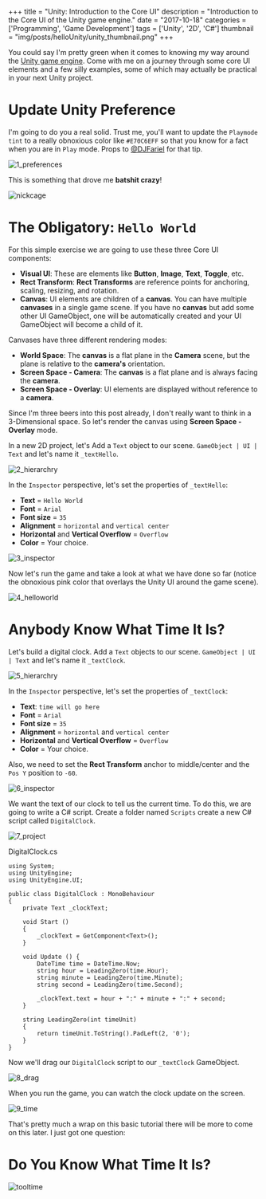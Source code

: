 +++
title = "Unity: Introduction to the Core UI"
description = "Introduction to the Core UI of the Unity game engine."
date = "2017-10-18"
categories = ['Programming', 'Game Development']
tags = ['Unity', '2D', 'C\#']
thumbnail = "img/posts/helloUnity/unity_thumbnail.png"
+++

You could say I'm pretty green when it comes to knowing my way around the [Unity game engine](https://unity3d.com/). Come with me on a journey through some core UI elements and a few silly examples, some of which may actually be practical in your next Unity project.

# Update Unity Preference

I'm going to do you a real solid. Trust me, you'll want to update the `Playmode tint` to a really obnoxious color like `#E70C6EFF` so that you know for a fact when you are in `Play` mode. Props to [@DJFariel](https://twitter.com/DJFariel) for that tip.   

![1_preferences](/img/posts/helloUnity/1_preferences.png  "Preferences")

This is something that drove me __batshit crazy__!

![nickcage](/img/posts/helloUnity/nickcage.gif "Nick Cage")

# The Obligatory: `Hello World`

For this simple exercise we are going to use these three Core UI components:

* __Visual UI__: These are elements like __Button__, __Image__, __Text__, __Toggle__, etc.
* __Rect Transform__: __Rect Transforms__ are reference points for anchoring, scaling, resizing, and rotation.
* __Canvas__: UI elements are children of a __canvas__. You can have multiple __canvases__ in a single game scene. If you have no __canvas__ but add some other UI GameObject, one will be automatically created and your UI GameObject will become a child of it.

Canvases have three different rendering modes:

* __World Space__: The __canvas__ is a flat plane in the __Camera__ scene, but the plane is relative to the __camera's__ orientation.
* __Screen Space - Camera__: The __canvas__ is a flat plane and is always facing the __camera__. 
* __Screen Space - Overlay__: UI elements are displayed without reference to a __camera__.  

Since I'm three beers into this post already, I don't really want to think in a 3-Dimensional space. So let's render the canvas using __Screen Space - Overlay__ mode.

In a new 2D project, let's Add a `Text` object to our scene. `GameObject | UI | Text` and let's name it `_textHello`.

![2_hierarchry](/img/posts/helloUnity/2_hierarchry.png  "Hierarchry")

In the `Inspector` perspective, let's set the properties of `_textHello`:

* __Text__ = `Hello World`
* __Font__ = `Arial`
* __Font size__ = `35`
* __Alignment__ = `horizontal` and `vertical center`
* __Horizontal__ and __Vertical Overflow__ = `Overflow`
* __Color__ = Your choice.

![3_inspector](/img/posts/helloUnity/3_inspector.png  "Inspector")

Now let's run the game and take a look at what we have done so far (notice the obnoxious pink color that overlays the Unity UI around the game scene).

![4_helloworld](/img/posts/helloUnity/4_helloworld.png  "Hello World")

# Anybody Know What Time It Is?

Let's build a digital clock. Add a `Text` objects to our scene. `GameObject | UI | Text` and let's name it `_textClock`.

![5_hierarchry](/img/posts/helloUnity/5_hierarchry.png  "Hierarchry")

In the `Inspector` perspective, let's set the properties of `_textClock`:

* __Text__: `time will go here`
* __Font__ = `Arial`
* __Font size__ = `35`
* __Alignment__ = `horizontal` and `vertical center`
* __Horizontal__ and __Vertical Overflow__ = `Overflow`
* __Color__ = Your choice.

Also, we need to set the __Rect Transform__ anchor to middle/center and the `Pos Y` position to `-60`.

![6_inspector](/img/posts/helloUnity/6_inspector.png  "Inspector")

We want the text of our clock to tell us the current time. To do this, we are going to write a C# script. Create a folder named `Scripts` create a new C# script called `DigitalClock`.

![7_project](/img/posts/helloUnity/7_project.png  "Project")

DigitalClock.cs
    
    using System;
    using UnityEngine;
    using UnityEngine.UI;

    public class DigitalClock : MonoBehaviour
    {
	    private Text _clockText;
	
	    void Start ()
    	{
		    _clockText = GetComponent<Text>();
	    }
	
	    void Update () {
		    DateTime time = DateTime.Now;
		    string hour = LeadingZero(time.Hour);
		    string minute = LeadingZero(time.Minute);
	    	string second = LeadingZero(time.Second);
    
	    	_clockText.text = hour + ":" + minute + ":" + second;
    	}

	    string LeadingZero(int timeUnit)
	    {
		    return timeUnit.ToString().PadLeft(2, '0');
	    }
    }

Now we'll drag our `DigitalClock` script to our `_textClock` GameObject. 

![8_drag](/img/posts/helloUnity/8_drag.gif "Dragging")

When you run the game, you can watch the clock update on the screen.

![9_time](/img/posts/helloUnity/9_time.gif "Gameplay")

That's pretty much a wrap on this basic tutorial there will be more to come on this later. I just got one question: 

# Do You Know What Time It Is?

![tooltime](/img/posts/helloUnity/tooltime.gif "Tool Time")